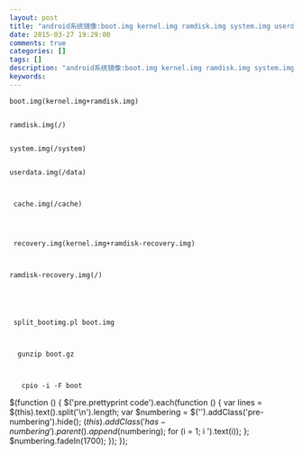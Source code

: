 ```yaml
---
layout: post
title: "android系统镜像:boot.img kernel.img ramdisk.img system.img userdata.img cache.img recovery.img"
date: 2015-03-27 19:29:00 
comments: true
categories: []
tags: []
description: "android系统镜像:boot.img kernel.img ramdisk.img system.img userdata.img cache.img recovery.img"
keywords: 
---
```



 
  
   
  
  
   
    boot.img(kernel.img+ramdisk.img)
   
   
    ramdisk.img(/)
   
   
    system.img(/system)
   
   
    userdata.img(/data)
   
   
    
     cache.img(/cache)
    
   
   
    
     recovery.img(kernel.img+ramdisk-recovery.img)
    
   
   
    ramdisk-recovery.img(/)
   
  
  
   
    
     split_bootimg.pl boot.img
    
    
     
      gunzip boot.gz
     
     
      
       cpio -i -F boot
      
     
    
   
  
 
 
  $(function () {
                $('pre.prettyprint code').each(function () {
                    var lines = $(this).text().split('\n').length;
                    var $numbering = $('').addClass('pre-numbering').hide();
                    $(this).addClass('has-numbering').parent().append($numbering);
                    for (i = 1; i ').text(i));
                    };
                    $numbering.fadeIn(1700);
                });
            });
 


